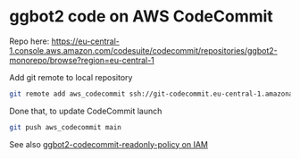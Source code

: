 # ggbot2 code on AWS CodeCommit

Repo here: https://eu-central-1.console.aws.amazon.com/codesuite/codecommit/repositories/ggbot2-monorepo/browse?region=eu-central-1

Add git remote to local repository

```sh
git remote add aws_codecommit ssh://git-codecommit.eu-central-1.amazonaws.com/v1/repos/ggbot2-monorepo
```

Done that, to update CodeCommit launch

```sh
git push aws_codecommit main
```

See also [ggbot2-codecommit-readonly-policy on IAM](./iam-roles.md)
